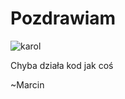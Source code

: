 # Pozdrawiam

![karol](https://kopernikus.pl/news/2023/attachment_2024_04_03_autyzm/autyzm.jpg)

Chyba działa kod jak coś

~Marcin
